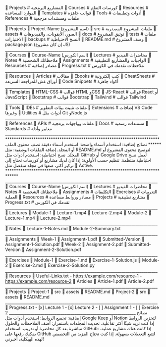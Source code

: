 📁 Projects \# المشاريع البرمجية 📁 Courses \# كورسات التعلم 📁
Resources \# الموارد المساعدة 📁 Templates \# قوالب جاهزة 📁 Tools \#
أدوات وتطبيقات 📁 References \# ملفات ومستندات مرجعية
\_\_\_\_\_\_\_\_\_\_\_\_\_\_\_\_\_\_\_\_\_\_\_\_\_\_\_\_\_\_\_\_\_\_\_\_\_\_\_\_\_\_\_\_\_\_\_\_\_\_\_\_\_\_\_\_\_\_\_\_\_\_\_\_\_\_\_\_\_\_\_\_\_\_\_\_\_
📁 Projects 📁 Project-Name (اسم المشروع) 📁 src \# ملفات المشروع
المصدرية 📁 assets \# الصور، الأيقونات، والفيديوهات 📁 docs \# توثيق
المشروع 📁 tests \# ملفات الاختبارات 📁 backups \# النسخ الاحتياطية 📄
README.md \# وصف المشروع 📄 package.json (إن كان مشروع JS)
\_\_\_\_\_\_\_\_\_\_\_\_\_\_\_\_\_\_\_\_\_\_\_\_\_\_\_\_\_\_\_\_\_\_\_\_\_\_\_\_\_\_\_\_\_\_\_\_\_\_\_\_\_\_\_\_\_\_\_\_\_\_\_\_\_\_\_\_\_\_\_\_\_\_\_\_\_
📁 Courses 📁 Course-Name (اسم الكورس) 📁 Lectures \# محاضرات الفيديو 📁
Notes \# ملاحظاتك الشخصية 📁 Assignments \# الواجبات والمشاريع التطبيقية
📁 Resources \# مصادر إضافية 📄 Progress.txt \# ملاحظات تقدمك في الكورس
\_\_\_\_\_\_\_\_\_\_\_\_\_\_\_\_\_\_\_\_\_\_\_\_\_\_\_\_\_\_\_\_\_\_\_\_\_\_\_\_\_\_\_\_\_\_\_\_\_\_\_\_\_\_\_\_\_\_\_\_\_\_\_\_\_\_\_\_\_\_\_\_\_\_\_\_\_
📁 Resources 📁 Articles \# مقالات 📁 Ebooks \# كتب إلكترونية 📁
CheatSheets \# أوراق غش للمراجعة السريعة 📁 Code Snippets \# أكواد جاهزة
\_\_\_\_\_\_\_\_\_\_\_\_\_\_\_\_\_\_\_\_\_\_\_\_\_\_\_\_\_\_\_\_\_\_\_\_\_\_\_\_\_\_\_\_\_\_\_\_\_\_\_\_\_\_\_\_\_\_\_\_\_\_\_\_\_\_\_\_\_\_\_\_\_\_\_\_\_
📁 Templates 📁 HTML-CSS \# قوالب HTML وCSS 📁 JS-React \# قوالب React
أو JavaScript 📁 Bootstrap \# قوالب Bootstrap 📁 Tailwind \# قوالب
Tailwind
\_\_\_\_\_\_\_\_\_\_\_\_\_\_\_\_\_\_\_\_\_\_\_\_\_\_\_\_\_\_\_\_\_\_\_\_\_\_\_\_\_\_\_\_\_\_\_\_\_\_\_\_\_\_\_\_\_\_\_\_\_\_\_\_\_\_\_\_\_\_\_\_\_\_\_\_\_
📁 Tools 📁 IDEs \# ملفات تثبيت بيئات التطوير 📁 Extensions \# إضافات VS
Code وغيرها 📁 Utilities \# أدوات مثل Git وNode.js
\_\_\_\_\_\_\_\_\_\_\_\_\_\_\_\_\_\_\_\_\_\_\_\_\_\_\_\_\_\_\_\_\_\_\_\_\_\_\_\_\_\_\_\_\_\_\_\_\_\_\_\_\_\_\_\_\_\_\_\_\_\_\_\_\_\_\_\_\_\_\_\_\_\_\_\_\_
📁 References 📁 APIs \# ملفات وواجهات برمجية 📁 Docs \# مستندات رسمية
📁 Standards \# معايير وأدلة
\_\_\_\_\_\_\_\_\_\_\_\_\_\_\_\_\_\_\_\_\_\_\_\_\_\_\_\_\_\_\_\_\_\_\_\_\_\_\_\_\_\_\_\_\_\_\_\_\_\_\_\_\_\_\_\_\_\_\_\_\_\_\_\_\_\_\_\_\_\_\_\_\_\_\_\_\_
\*\*\*\*\*\*\*\*\*\*\*\*\*\*\*\*\*\*\*\*\*\*\*\*\*\*\*\*\*\*\*\*\*\*\*\*\*\*\*\*\*\*\*\*\*\*\*\*\*\*\*\*\*\*\*\*\*\*\*\*\*\*\*\*\*\*\*\*\*\*\*\*\*\*\*\*\*
نصائح إضافية: استخدام أسماء واضحة: استخدم أسماء دقيقة تصف محتوى الملف أو
المجلد. إضافة الملفات الوصفية: مثل README.md لتوضيح محتوى المشروع أو
المجلد. نسخ احتياطية: استخدم أدوات مثل GitHub أو Google Drive لعمل نسخ
احتياطية منتظمة. تنظيم حسب الأولوية: إذا كان لديك مشاريع أو كورسات تحتاج
إلى تركيز أكثر، ضعها في مجلد منفصل مثل 📁 Active.
\*\*\*\*\*\*\*\*\*\*\*\*\*\*\*\*\*\*\*\*\*\*\*\*\*\*\*\*\*\*\*\*\*\*\*\*\*\*\*\*\*\*\*\*\*\*\*\*\*\*\*\*\*\*\*\*\*\*\*\*\*\*\*\*\*\*\*\*\*\*\*\*\*\*\*\*\*
\_\_\_\_\_\_\_\_\_\_\_\_\_\_\_\_\_\_\_\_\_\_\_\_\_\_\_\_\_\_\_\_\_\_\_\_\_\_\_\_\_\_\_\_\_\_\_\_\_\_\_\_\_\_\_\_\_\_\_\_\_\_\_\_\_\_\_\_\_\_\_\_\_\_\_\_\_
📁 Courses 📁 Course-Name (اسم الكورس) 📁 Lectures \# محاضرات الفيديو 📁
Notes \# ملاحظاتك الشخصية 📁 Assignments \# التكليفات 📁 Exercises \#
التدريبات العملية 📁 Resources \# مصادر وروابط مساعدة 📁 Projects \#
مشاريع تطبيقية 📄 Progress.txt \# تقدمك في الكورس
\_\_\_\_\_\_\_\_\_\_\_\_\_\_\_\_\_\_\_\_\_\_\_\_\_\_\_\_\_\_\_\_\_\_\_\_\_\_\_\_\_\_\_\_\_\_\_\_\_\_\_\_\_\_\_\_\_\_\_\_\_\_\_\_\_\_\_\_\_\_\_\_\_\_\_\_\_
📁 Lectures 📁 Module-1 📄 Lecture-1.mp4 📄 Lecture-2.mp4 📁 Module-2 📄
Lecture-1.mp4 📄 Lecture-2.mp4
\_\_\_\_\_\_\_\_\_\_\_\_\_\_\_\_\_\_\_\_\_\_\_\_\_\_\_\_\_\_\_\_\_\_\_\_\_\_\_\_\_\_\_\_\_\_\_\_\_\_\_\_\_\_\_\_\_\_\_\_\_\_\_\_\_\_\_\_\_\_\_\_\_\_\_\_\_
📁 Notes 📄 Lecture-1-Notes.md 📄 Module-2-Summary.txt
\_\_\_\_\_\_\_\_\_\_\_\_\_\_\_\_\_\_\_\_\_\_\_\_\_\_\_\_\_\_\_\_\_\_\_\_\_\_\_\_\_\_\_\_\_\_\_\_\_\_\_\_\_\_\_\_\_\_\_\_\_\_\_\_\_\_\_\_\_\_\_\_\_\_\_\_\_
📁 Assignments 📁 Week-1 📄 Assignment-1.pdf 📁 Submitted-Version 📄
Assignment-1-Solution.pdf 📁 Week-2 📄 Assignment-2.pdf 📁
Submitted-Version 📄 Assignment-2-Solution.pdf
\_\_\_\_\_\_\_\_\_\_\_\_\_\_\_\_\_\_\_\_\_\_\_\_\_\_\_\_\_\_\_\_\_\_\_\_\_\_\_\_\_\_\_\_\_\_\_\_\_\_\_\_\_\_\_\_\_\_\_\_\_\_\_\_\_\_\_\_\_\_\_\_\_\_\_\_\_
📁 Exercises 📁 Module-1 📄 Exercise-1.md 📄 Exercise-1-Solution.js 📁
Module-2 📄 Exercise-2.md 📄 Exercise-2-Solution.py
\_\_\_\_\_\_\_\_\_\_\_\_\_\_\_\_\_\_\_\_\_\_\_\_\_\_\_\_\_\_\_\_\_\_\_\_\_\_\_\_\_\_\_\_\_\_\_\_\_\_\_\_\_\_\_\_\_\_\_\_\_\_\_\_\_\_\_\_\_\_\_\_\_\_\_\_\_
📁 Resources 📄 Useful-Links.txt  - https://example.com/resource-1  -
https://example.com/resource-2 📁 Articles 📄 Article-1.pdf 📄
Article-2.pdf
\_\_\_\_\_\_\_\_\_\_\_\_\_\_\_\_\_\_\_\_\_\_\_\_\_\_\_\_\_\_\_\_\_\_\_\_\_\_\_\_\_\_\_\_\_\_\_\_\_\_\_\_\_\_\_\_\_\_\_\_\_\_\_\_\_\_\_\_\_\_\_\_\_\_\_\_\_
📁 Projects 📁 Project-1 📁 src 📁 assets 📄 README.md 📁 Project-2 📁
src 📁 assets 📄 README.md
\_\_\_\_\_\_\_\_\_\_\_\_\_\_\_\_\_\_\_\_\_\_\_\_\_\_\_\_\_\_\_\_\_\_\_\_\_\_\_\_\_\_\_\_\_\_\_\_\_\_\_\_\_\_\_\_\_\_\_\_\_\_\_\_\_\_\_\_\_\_\_\_\_\_\_\_\_
📄 Progress.txt  - \[x\] Lecture 1  - \[x\] Lecture 2  - \[ \]
Assignment 1  - \[ \] Exercise 2
\_\_\_\_\_\_\_\_\_\_\_\_\_\_\_\_\_\_\_\_\_\_\_\_\_\_\_\_\_\_\_\_\_\_\_\_\_\_\_\_\_\_\_\_\_\_\_\_\_\_\_\_\_\_\_\_\_\_\_\_\_\_\_\_
نصائح إضافية: تجميع الروابط: استخدم أدوات مثل Google Keep أو Notion
لتخزين الروابط إذا كنت تريد شيئًا أكثر تفاعلية. تحديث المجلدات باستمرار:
أضف الملاحظات والحلول مباشرة بعد كل محاضرة أو تدريب. استخدام GitHub: إذا
كانت هناك مشاريع عملية، يمكنك رفعها على GitHub لتتبع التعديلات بسهولة.
إذا كنت تحتاج المزيد من التخصيص لهذه الهيكلية، أخبرني!
